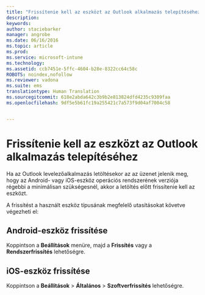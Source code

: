 ```yaml
---
title: "Frissítenie kell az eszközt az Outlook alkalmazás telepítéséhez | Microsoft Intune"
description: 
keywords: 
author: staciebarker
manager: angrobe
ms.date: 06/16/2016
ms.topic: article
ms.prod: 
ms.service: microsoft-intune
ms.technology: 
ms.assetid: ccb7451e-5ffc-4604-b28e-8322cc64c58c
ROBOTS: noindex,nofollow
ms.reviewer: vadona
ms.suite: ems
translationtype: Human Translation
ms.sourcegitcommit: 618e2abda642c3b9b2e813824dfd4235c9309faa
ms.openlocfilehash: 9df5e5b61fc19a255421c7a573f9d04af7004c58


---
```


# Frissítenie kell az eszközt az Outlook alkalmazás telepítéséhez

Ha az Outlook levelezőalkalmazás letöltésekor az az üzenet jelenik meg, hogy az Android- vagy iOS-eszköz operációs rendszerének verziója régebbi a minimálisan szükségesnél, akkor a letöltés előtt frissítenie kell az eszközt.

A frissítést a használt eszköz típusának megfelelő utasításokat követve végezheti el:

## Android-eszköz frissítése
Koppintson a **Beállítások** menüre, majd a **Frissítés** vagy a **Rendszerfrissítés** lehetőségre.

## iOS-eszköz frissítése
Koppintson a **Beállítások** &gt; **Általános** &gt; **Szoftverfrissítés** lehetőségre.



<!--HONumber=Jul16_HO4-->


